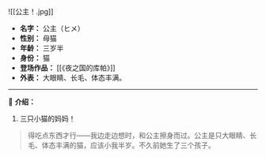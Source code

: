 
![[公主！.jpg]]

- **名字：** 公主（ヒメ）
- **性别：** 母猫
- **年龄：** 三岁半
- **身份：** 猫
- **登场作品：** [[《夜之国的库帕》]]
- **外表：** 大眼睛、长毛、体态丰满。

---

👑 **介绍：** 

1. 三只小猫的妈妈！

> 得吃点东西才行——我边走边想时，和公主擦身而过。公主是只大眼睛、长毛、体态丰满的猫，应该小我半岁。不久前她生了三个孩子。